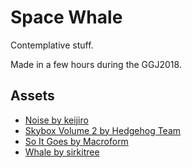 # Space Whale

Contemplative stuff.

​Made in a few hours during the GGJ2018.

## Assets

* [Noise by keijiro](https://github.com/keijiro/NoiseShader)
* [Skybox Volume 2 by Hedgehog Team](https://www.assetstore.unity3d.com/en/#!/content/3392)
* [So It Goes by Macroform](https://www.jamendo.com/track/1339700/so-it-goes)
* [Whale by sirkitree](https://sketchfab.com/models/44c966d571024d419fefbde12da1b915)
